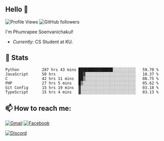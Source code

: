 
<h2>Hello 👋</h2> 

![Profile Views](https://komarev.com/ghpvc/?username=Homiez09&label=Profile%20views&color=0e75b6&style=flat)
![GitHub followers](https://img.shields.io/github/followers/HomieZ09.svg?style=social&label=Follow)


I'm Phumrapee Soenvanichakul!

- <i>Currently:</i> CS Student at KU.

<h2>👀 Stats</h2>

<!--START_SECTION:waka-->

```text
Python          287 hrs 43 mins ███████████████░░░░░░░░░░   59.70 %
JavaScript      50 hrs          ██▓░░░░░░░░░░░░░░░░░░░░░░   10.37 %
C               42 hrs 11 mins  ██▒░░░░░░░░░░░░░░░░░░░░░░   08.75 %
PHP             27 hrs 5 mins   █▒░░░░░░░░░░░░░░░░░░░░░░░   05.62 %
Git Config      15 hrs 19 mins  ▓░░░░░░░░░░░░░░░░░░░░░░░░   03.18 %
TypeScript      15 hrs 4 mins   ▓░░░░░░░░░░░░░░░░░░░░░░░░   03.13 %
```

<!--END_SECTION:waka-->

<h2>📫 How to reach me:</h2>

<a href="mailto:phumrapeesoen1@gmail.com">![Gmail](https://img.shields.io/badge/Gmail-D14836?style=for-the-badge&logo=gmail&logoColor=white)</a> 
<a href="https://web.facebook.com/phumrapee.soenvanichakul.3/">![Facebook](https://img.shields.io/badge/Facebook-4267B2?style=for-the-badge&logo=facebook&logoColor=white)</a>

<a href="https://discord.gg/EWnAEUtFVm">![Discord](https://discord.c99.nl/widget/theme-1/297740667784921089.png)</a> 
